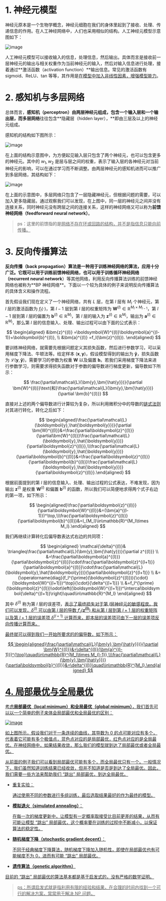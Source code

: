 # 1. 神经元模型

神经元原本是一个生物学概念，神经元细胞在我们的身体里起到了接收、处理、传递信息的作用。在人工神经网络中，人们也采用相似的结构。人工神经元模型示意图如下：

![image](assets/image-20230731153213-g410u3o.png "人工神经元模型示意图")

人工神经元模型可以接收输入的信息，处理信息，然后输出。具体而言是接收前一层神经元的输出与相关权重作为当前神经元的输入，然后对输入信息进行处理，接着通过**激活函数（activation function）**输出信息。常见的激活函数有 sigmoid、ReLU、tan 等等，其作用是<u>在模型中加入非线性因素，增强模型能力</u>。

# 2. 感知机与多层网络

总体而言，**感知机（perceptron）**由两层神经元组成，包含一个输入层和一个输出层，而**多层网络**往往包含**隐藏层（hidden layer），**即由三层及以上的神经元组成。

感知机的结构如下图所示：

![image](assets/image-20230731154052-sgfua9x.png "感知机结构示意图")

在上面的结构示意图中，为方便起见输入层只包含了两个神经元，也可以包含更多的神经元。其中的 $w_1,w_2$ 是层与层之间的权重，表示了输入层的各神经元对当前神经元的影响，可以在通过学习而不断调整。由两层神经元的感知机进而可以推广到多层网络，其结构如下：

![image](assets/image-20230731154704-fvbbh88.png "多层网络示意图")

在上面的示意图中，多层网络只包含了一层隐藏神经元，但根据问题的需要，可以加入更多隐藏层。通过观察我们可以发现，在上图中，同一层的神经元之间并没有连接关系，同时神经元没有跨层之间的连接关系，这样的神经网络又可以称为**前馈神经网络（feedforward neural network）**。

> ps：这里的前馈指的是<u>网络不存在环或回路的结构，并不是指信息只能向前传播。</u>

# 3. 反向传播算法

**反向传播（back propagation）**算法是一种用于训练神经网络的算法，应用十分广泛。它既可以用于训练前馈神经网络，也可以用于训练**循环神经网络（recurrent neural network**）等其他网络，利用反向传播算法训练的前馈神经网络也被称为**​ BP 神经网络**。下面以一个较为具体的例子来说明反向传播算法的具体含义和操作流程。

首先假设我们现在定义了一个神经网络，共有 $L$ 层，在第 $l$ 层有 $M_l$ 个神经元，第 $l$ 层的激活函数为 $f_l(\cdot)$，第 $l-1$ 层到第 $l$ 层的权重矩阵为 $\bm{W}^{(l)}\in\mathbb{R}^{M_l\times M_{l-1}}$，第 $l-1$ 层到第 $l$ 层的偏置为 $\bm{b}^{(l)}\in\mathbb{R}^{M_l}$，第 $l$ 层的输入为 $\bm{z}^{(l)}\in\mathbb{R}^{M_l}$，输出为 $\bm{a}^{(l)}\in\mathbb{R}^{M_l}$，那么第 $l$ 层的信息输入、处理、输出过程可以由下面的公式表示：

$$
\begin{aligned}
&\bm{z}^{(l)} =\boldsymbol{W}^{(l)}\boldsymbol{a}^{(l-1)}+\boldsymbol{b}^{(l)},  \\
&\bm{a}^{(l)} =f_l(\bm{z}^{(l)}). 
\end{aligned}
$$

要训练神经网络，就需要先根据问题定义其损失函数，然后进行参数学习，可以采用梯度下降法、牛顿法等。给定样本 $(\bm{x},\bm{y})$，假设模型得到的输出为 $\bm{\hat{y}}$，损失函数为 $\mathcal{L}({\bm{y}, \bm{\hat{y}}})$，需要学习的参数为权重 $\bm{W}$ 以及偏置 $\bm{b}$。若我们采用梯度下降法来进行参数学习，则需要求得损失函数对于参数的偏导数进行梯度更新，偏导数如下所示：

$$
\frac{\partial\mathcal{L}(\bm{y},\bm{\hat{y}})}{\partial \bm{W}^{(l)}}\text{和}\frac{\partial\mathcal{L}(\bm{y},\bm{\hat{y}})}{\partial \bm{b}^{(l)}}
$$

直接对上述的两个偏导数进行计算较为复杂，所以利用微积分中的导数的<u>链式法则</u>对其进行转化，转化之后如下：

$$
\begin{aligned}\frac{\partial\mathcal{L}(\boldsymbol{y},\hat{\boldsymbol{y}})}{\partial \bm{W}^{(l)}}&=\frac{\partial\boldsymbol{z}^{(l)}}{\partial\bm{W}^{(l)}}\frac{\partial\mathcal{L}(\boldsymbol{y},\hat{\boldsymbol{y}})}{\partial\boldsymbol{z}^{(l)}},\\\frac{\partial\mathcal{L}(\boldsymbol{y},\hat{\boldsymbol{y}})}{\partial\boldsymbol{b}^{(l)}}&=\frac{\partial\boldsymbol{z}^{(l)}}{\partial\boldsymbol{b}^{(l)}}\frac{\partial\mathcal{L}(\boldsymbol{y},\hat{\boldsymbol{y}})}{\partial\boldsymbol{z}^{(l)}}.\end{aligned}
$$

根据前面提到的第 $l$ 层的信息输入、处理、输出过程的公式表达，不难发现，因为输出 $\bm{z}^{(l)}$ 是权重 $\bm{W}^{(l)}$ 和偏置 $\bm{b}^{(l)}$ 的函数，所以我们可以简便地求得两个式子右边的第一项，如下所示：

$$
\begin{aligned}\frac{\partial\boldsymbol{z}^{(l)}}{\partial\boldsymbol{W}^{(l)}}&=(\bm{a}^{(l-1)})^\top,\\\frac{\partial\boldsymbol{z}^{(l)}}{\partial\boldsymbol{b}^{(l)}}&=I_{M_l}\in\mathbb{R}^{M_l\times M_l}.\end{aligned}
$$

我们再继续计算转化后偏导数表达式右边的共同项：

$$
\begin{aligned}
\mathcal{\delta}^{(l)}& \triangleq\frac{\partial\mathcal{L}(\bm{y},\bm{\hat{y}})}{\partial z^{(l)}}  \\
&=\frac{\partial\boldsymbol{a}^{(l)}}{\partial\boldsymbol{z}^{(l)}}\cdot\frac{\partial\boldsymbol{z}^{(l+1)}}{\partial\boldsymbol{a}^{(l)}}\cdot\frac{\partial\mathcal{L}(\boldsymbol{y},\hat{\boldsymbol{y}})}{\partial\boldsymbol{z}^{(l+1)}} \\
&={\operatorname{diag}(f_l^{\prime}(\boldsymbol{z}^{(l)})){\cdot}(\boldsymbol{W}^{(l+1)})^\top}{\cdot}{\delta^{(l+1)}} \\
&=f_l^{\prime}(\boldsymbol{z}^{(l)})\odot\left((\boldsymbol{W}^{(l+1)})^\intercal\boldsymbol{\delta}^{(l+1)}\right)\quad\in\mathbb{R}^{M_l}
\end{aligned}
$$

其中 $\delta^{(l)}$ 称为第 $l$ 层的误差项，<u>表示了最终损失对于第 ​</u>​$l$<u>​<u>​ 层神经元的敏感程度</u>。我们可以发现，$\delta^{(l)}$ 可以由第 $l$ 层的导数 $f'_l(\bm{z^{(l)}})$ 和从第 $l$ 层到第 $l+1$ 层的权重矩阵以及第 $l+1$ 层的误差项 $\delta^{(l+1)}$ 计算而来，<u>即本层的误差项可由下一层的误差项反向传播计算而来</u>。

最终就可以得到我们一开始所要求的的偏导数，如下所示：

$$
\begin{aligned}\frac{\partial\mathcal{L}(\bm{y},\bm{\hat{y}})}{\partial \bm{W}^{(l)}}&=\delta^{(l)}(\bm{a}^{(l-1)})^{\top}\quad\in\mathbb{R}^{M_l\times M_{l-1}},\\\frac{\partial\mathcal{L}(\bm{y},\bm{\hat{y}})}{\partial\boldsymbol{b}^{(l)}}&=\delta^{(l)}\quad\in\mathbb{R}^{M_l}.\end{aligned}
$$

# 4. 局部最优与全局最优

考虑**局部最优（local minimum）**和**全局最优（global minimum）**，我们首先可以以一个简单的例子来体会局部最优和全局最优的区别：

![image](assets/image-20230801152233-iodls2q.png "局部最优与全局最优示意图")

如上图所示，假设我们对于一条连续的曲线，其导数为 0 的点可能对应有多个，代表着它可能有多个极值点，蓝色点对应的是局部最优，红色点对应的是全局最优。在神经网络中，如果结果收敛，那么我们的模型就到达了局部最优或者全局最优。

从前面的例子我们可以看到<u>局部最优可能有多个，而全局最优只有一个</u>。一般情况下，我们虽然知道训练结果已经收敛，但并不知道是否是到达了全局最优。因此，我们需要一些方法来帮助我们 “跳出” 局部最优，到达全局最优。

* 重复实验：

  通过使用不同的参数进行多组训练，最后选取结果最好的作为最终的模型。
* **模拟退火（simulated annealing）**：

  在每一次的梯度更新中，让模型有一定概率取接受比目前更差的结果，从而有可能让模型 “跳出” 局部最优，这个概率要在训练的过程中不断减小，以保证算法的稳定性。
* **随机梯度下降（stochastic gradient decent）**：

  不同于经典梯度下降算法，随机梯度下降加入随机性，即使在局部最优也有可能梯度不为 0，进而有可能 “跳出” 局部最优。
* **遗传算法（genetic algorithm）**

目前的 “跳出” 局部最优的算法基本都是基于启发式的，没有严格的数学证明。

> ps：所谓启发式就是指利用有限的经验和结果，在合理的时间内找到一个可行的解决方案，常常用于解决 NP 问题。

‍
